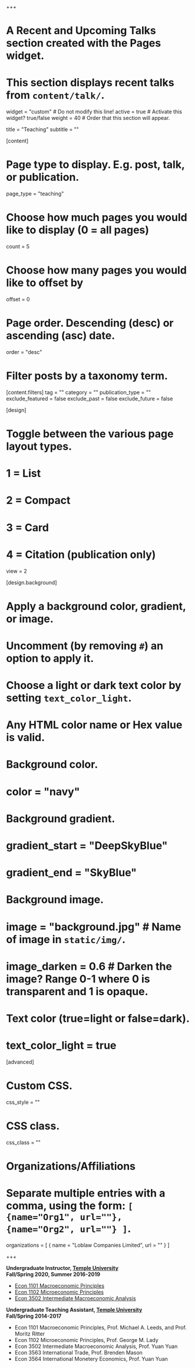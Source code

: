 +++
# A Recent and Upcoming Talks section created with the Pages widget.
# This section displays recent talks from `content/talk/`.

widget = "custom"  # Do not modify this line!
active = true  # Activate this widget? true/false
weight = 40  # Order that this section will appear.

title = "Teaching"
subtitle = ""

[content]
  # Page type to display. E.g. post, talk, or publication.
  page_type = "teaching"
  
  # Choose how much pages you would like to display (0 = all pages)
  count = 5
  
  # Choose how many pages you would like to offset by
  offset = 0

  # Page order. Descending (desc) or ascending (asc) date.
  order = "desc"

  # Filter posts by a taxonomy term.
  [content.filters]
    tag = ""
    category = ""
    publication_type = ""
    exclude_featured = false
    exclude_past = false
    exclude_future = false
    
[design]
  # Toggle between the various page layout types.
  #   1 = List
  #   2 = Compact
  #   3 = Card
  #   4 = Citation (publication only)
  view = 2
  
[design.background]
  # Apply a background color, gradient, or image.
  #   Uncomment (by removing `#`) an option to apply it.
  #   Choose a light or dark text color by setting `text_color_light`.
  #   Any HTML color name or Hex value is valid.

  # Background color.
  # color = "navy"
  
  # Background gradient.
  # gradient_start = "DeepSkyBlue"
  # gradient_end = "SkyBlue"
  
  # Background image.
  # image = "background.jpg"  # Name of image in `static/img/`.
  # image_darken = 0.6  # Darken the image? Range 0-1 where 0 is transparent and 1 is opaque.

  # Text color (true=light or false=dark).
  # text_color_light = true  
  
[advanced]
 # Custom CSS. 
 css_style = ""
 
 # CSS class.
 css_class = ""
 
 # Organizations/Affiliations
#   Separate multiple entries with a comma, using the form: `[ {name="Org1", url=""}, {name="Org2", url=""} ]`.
organizations = [ { name = "Loblaw Companies Limited", url = "" } ]
 
+++

**Undergraduate Instructor, [Temple University](https://www.cla.temple.edu/economics/)** <br/>
**Fall/Spring 2020, Summer 2016-2019**

+ [Econ 1101 Macroeconomic Principles](https://drive.google.com/file/d/1oLT_XeVNR-FSmw4hqSQEbP0TMWdaPK8j/view?usp=sharing)
+ [Econ 1102 Microeconomic Principles](https://drive.google.com/file/d/1DrwsViudX58LG6789EbYAW2rOBlWBrJC/view?usp=sharing) 
+ [Econ 3502 Intermediate Macroeconomic Analysis](https://drive.google.com/file/d/1p5MJxfZT3vkbiddeMzr8z_X6ZtNWv1Nu/view?usp=sharing)

**Undergraduate Teaching Assistant, [Temple University](https://www.cla.temple.edu/economics/)** <br/>
**Fall/Spring 2014-2017**

+ Econ 1101 Macroeconomic Principles, Prof. Michael A. Leeds, and Prof. Moritz Ritter
+ Econ 1102 Microeconomic Principles, Prof. George M. Lady 
+ Econ 3502 Intermediate Macroeconomic Analysis, Prof. Yuan Yuan 
+ Econ 3563 International Trade, Prof. Brenden Mason 
+ Econ 3564 International Monetery Economics, Prof. Yuan Yuan 








